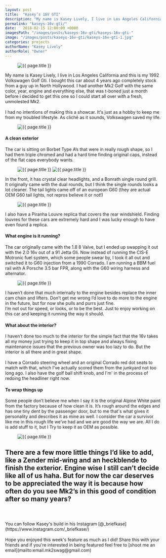 ```yaml
---
layout: post
title:  "Kasey’s 16V GTI"
description: "My name is Kasey Lively, I live in Los Angeles California and this is my 1992 Volkswagen Golf Gti."
permalink: "kaseys-16v-gti/"
date:   2018-02-15 12:00:00 +0000
imagesPath: "/images/posts/kaseys-16v-gti/kaseys-16v-gti-"
image: "/images/posts/kaseys-16v-gti/kaseys-16v-gti-1.jpg"
categories: projects
authorName: "Kasey Lively"
authorRole: "Owner"
---
```


<figure>
  <img src="{{ page.imagesPath }}1.jpg" alt="{{ page.title }}">
</figure>

My name is Kasey Lively, I live in Los Angeles California and this is my 1992 Volkswagen Golf Gti. I bought this car about 4 years ago completely stock from a guy up in North Hollywood. I had another Mk2 Golf with the same color, year, engine and everything else, that was t-boned just a month before i decided to get this one so I could start all over with a fresh, unmolested Mk2.
<br/><br/>
I had no intentions of making this a showcar. It's just as a hobby to keep me from my troubled lifestyle. As clichê as it sounds, Volkswagen saved my life.

<figure>
  <img src="{{ page.imagesPath }}4.jpg" alt="{{ page.title }}">
</figure>


#### A clean exterior
The car is sitting on Borbet Type A’s that were in really rough shape, so I had them triple chromed and had a hard time finding original caps, instead of the flat caps everybody wants.

<figure>
  <img src="{{ page.imagesPath }}2.jpg" alt="{{ page.title }}">
  <img src="{{ page.imagesPath }}3.jpg" alt="{{ page.title }}">
</figure>

In the front, it has crystal clear headlights, and a Bonrath single round grill. It originally came with the dual rounds, but I think the single rounds looks a lot cleaner. The tail lights came off of an european G60 (they are actual OEM G60 tail lights, not repros believe it or not!)

<figure>
  <img src="{{ page.imagesPath }}6.jpg" alt="{{ page.title }}">
</figure>

I also have a Piranha Louvre replica that covers the rear windshield. Finding louvres for these cars are extremely hard and I was lucky enough to have even found a replica.


#### What engine is it running?
The car originally came with the 1.8 8 Valve, but I ended up swapping it out with the 2.0 16v out of a 91 Jetta Gli. Now instead of running the CIS-E Motronic fuel system, which some people swear by, I took it all out and switched it to G60 injection from a 1990 Corrado. I am running a BBM fuel rail with A Porsche 3.5 bar FPR, along with the G60 wiring harness and alternator.

<figure>
  <img src="{{ page.imagesPath }}7.jpg" alt="{{ page.title }}">
</figure>

I haven’t done that much internally to the engine besides replace the inner cam chain and lifters.
Don’t get me wrong I’d love to do more to the engine in the future, but for now she pulls and purrs just fine.
<br/>
I’m not out for speed, or looks, or to be the best. Just to enjoy working on this car and keeping it running the way it should.


#### What about the interior?
I haven’t done too much to the interior for the simple fact that the 16v takes all my money just trying to keep it in top shape and always fixing maintenance issues that the previous owner was too lazy to do. But the interior is all there and in great shape.
<br/><br/>
I have a Corrado steering wheel and an original Corrado red dot seats to match with that, which I've actually scored them from the junkyard not too long ago. I also have the golf ball shift knob, and I'm' in the process of redoing the headliner right now.


#### To wrap things up
Some people don’t believe me when I say it is the original Alpine White paint from the factory because of how clean it is. It’s rough around the edges and has one tiny dent by the passenger door, but to me that's what gives it personality and describes it as mine as well. I consider the car a survivor like me in this rough life we’ve had and we are good the way we are. All I do is add stuff to it, but I Try to keep it as OEM as possible.

<figure>
  <img src="{{ page.imagesPath }}5.jpg" alt="{{ page.title }}">
</figure>

There are a few more little things I’d like to add, like a Zender mid-wing and an heckblende to finish the exterior. Engine wise I still can’t decide like all of us haha. But for now the car deserves to be appreciated the way it is because how often do you see Mk2’s in this good of condition after so many years?
<br/><br/>
-
<br/>
You can follow Kasey's build in his Instagram [@_briefkase](https://www.instagram.com/_briefkase/)
<br/><br/>
Hope you enjoyed this week's feature as much as I did! Share this with your friends and if you're interested in being featured feel free to [shoot me an email](mailto:email.mk2swag@gmail.com)
<br/>
